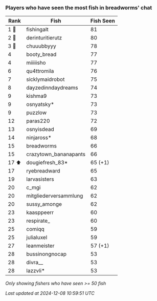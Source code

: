 ### Players who have seen the most fish in breadworms' chat
| Rank | Fish | Fish Seen |
|------|--------|-----------|
| 1 🥇  | fishingalt  | 81 |
| 2 🥈  | derinturitierutz  | 80 |
| 3 🥉  | chuuubbyyy  | 78 |
| 4  | booty_bread  | 77 |
| 4  | miiiiisho  | 77 |
| 6  | qu4ttromila  | 76 |
| 7  | sicklymaidrobot  | 75 |
| 8  | dayzedinndaydreams  | 74 |
| 9  | kishma9  | 73 |
| 9  | osnyatsky*  | 73 |
| 9  | puzzlow  | 73 |
| 12  | paras220  | 72 |
| 13  | osnyisdead  | 69 |
| 14  | ninjaross*  | 68 |
| 15  | breadworms  | 66 |
| 15  | crazytown_bananapants  | 66 |
| 17 ⬆ | dougiefresh_83*  | 65 (+1) |
| 17  | ryebreadward  | 65 |
| 19  | larvasisters  | 63 |
| 20  | c_mgi  | 62 |
| 20  | mitgliederversammlung  | 62 |
| 20  | sussy_amonge  | 62 |
| 23  | kaasppeerr  | 60 |
| 23  | respirate_  | 60 |
| 25  | comiqq  | 59 |
| 25  | julialuxel  | 59 |
| 27  | leanmeister  | 57 (+1) |
| 28  | bussinongnocap  | 53 |
| 28  | divra__  | 53 |
| 28  | lazzvli*  | 53 |

_Only showing fishers who have seen >= 50 fish_

_Last updated at 2024-12-08 10:59:51 UTC_